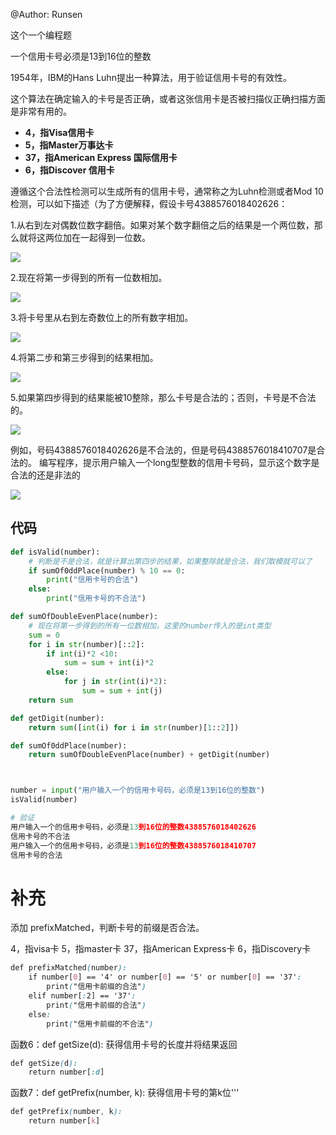 ﻿@Author: Runsen

这个一个编程题

一个信用卡号必须是13到16位的整数



1954年，IBM的Hans Luhn提出一种算法，用于验证信用卡号的有效性。

这个算法在确定输入的卡号是否正确，或者这张信用卡是否被扫描仪正确扫描方面是非常有用的。




- **4，指Visa信用卡**  
- **5，指Master万事达卡**
- **37，指American Express 国际信用卡**
- **6，指Discover 信用卡**



遵循这个合法性检测可以生成所有的信用卡号，通常称之为Luhn检测或者Mod 10检测，可以如下描述（为了方便解释，假设卡号4388576018402626：

1.从右到左对偶数位数字翻倍。如果对某个数字翻倍之后的结果是一个两位数，那么就将这两位加在一起得到一位数。


![](https://img-blog.csdnimg.cn/20200330100745345.png)

2.现在将第一步得到的所有一位数相加。



![](https://img-blog.csdnimg.cn/20200330100753832.png)

3.将卡号里从右到左奇数位上的所有数字相加。


![](https://img-blog.csdnimg.cn/20200330100806932.png)







4.将第二步和第三步得到的结果相加。




![](https://img-blog.csdnimg.cn/20200330100818162.png)




5.如果第四步得到的结果能被10整除，那么卡号是合法的；否则，卡号是不合法的。

![](https://img-blog.csdnimg.cn/20200330100831819.png)

例如，号码4388576018402626是不合法的，但是号码4388576018410707是合法的。
编写程序，提示用户输入一个long型整数的信用卡号码，显示这个数字是合法的还是非法的


![](https://img-blog.csdnimg.cn/20200330100841306.png)


## 代码

```python
def isValid(number):
    # 判断是不是合法，就是计算出第四步的结果，如果整除就是合法，我们取模就可以了
    if sumOf0ddPlace(number) % 10 == 0:
    	print("信用卡号的合法")
    else:
    	print("信用卡号的不合法")

def sumOfDoubleEvenPlace(number):
	# 现在将第一步得到的所有一位数相加。这里的number传入的是int类型
	sum = 0 
	for i in str(number)[::2]:
		if int(i)*2 <10:
			sum = sum + int(i)*2
		else:
			for j in str(int(i)*2):
				sum = sum + int(j)
	return sum 

def getDigit(number):
	return sum([int(i) for i in str(number)[1::2]])

def sumOf0ddPlace(number):
	return sumOfDoubleEvenPlace(number) + getDigit(number)



number = input("用户输入一个的信用卡号码，必须是13到16位的整数")
isValid(number)

# 验证
用户输入一个的信用卡号码，必须是13到16位的整数4388576018402626
信用卡号的不合法
用户输入一个的信用卡号码，必须是13到16位的整数4388576018410707
信用卡号的合法
```







# 补充

添加  prefixMatched，判断卡号的前缀是否合法。


4，指visa卡
5，指master卡
37，指American Express卡
6，指Discovery卡



```css
def prefixMatched(number):
    if number[0] == '4' or number[0] == '5' or number[0] == '37':
        print("信用卡前缀的合法")
    elif number[:2] == '37':
        print("信用卡前缀的合法")
    else:
        print("信用卡前缀的不合法")
```





函数6：def getSize(d):   获得信用卡号的长度并将结果返回

```css
def getSize(d):
    return number[:d]
```



函数7：def getPrefix(number, k): 获得信用卡号的第k位'''


```css
def getPrefix(number, k):
    return number[k]
```

